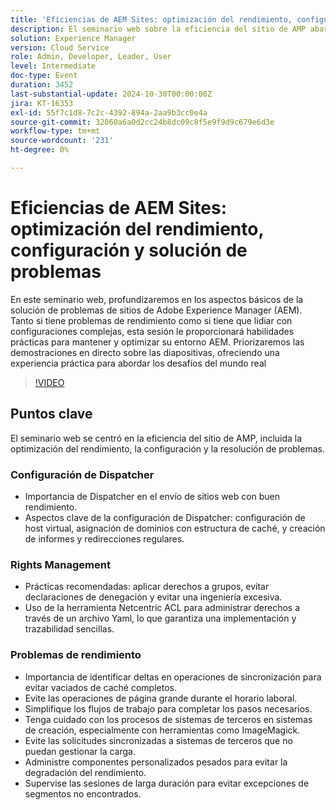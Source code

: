 ```yaml
---
title: 'Eficiencias de AEM Sites: optimización del rendimiento, configuración y solución de problemas'
description: El seminario web sobre la eficiencia del sitio de AMP abarcó la optimización del rendimiento, la configuración de Dispatcher, las prácticas recomendadas de administración de derechos y las estrategias para abordar los problemas de rendimiento.
solution: Experience Manager
version: Cloud Service
role: Admin, Developer, Leader, User
level: Intermediate
doc-type: Event
duration: 3452
last-substantial-update: 2024-10-30T00:00:00Z
jira: KT-16353
exl-id: 55f7c1d8-7c2c-4392-894a-2aa9b3cc0e4a
source-git-commit: 32060a6a0d2cc24b8dc09c8f5e9f9d9c679e6d3e
workflow-type: tm+mt
source-wordcount: '231'
ht-degree: 0%

---
```


# Eficiencias de AEM Sites: optimización del rendimiento, configuración y solución de problemas

En este seminario web, profundizaremos en los aspectos básicos de la solución de problemas de sitios de Adobe Experience Manager (AEM). Tanto si tiene problemas de rendimiento como si tiene que lidiar con configuraciones complejas, esta sesión le proporcionará habilidades prácticas para mantener y optimizar su entorno AEM. Priorizaremos las demostraciones en directo sobre las diapositivas, ofreciendo una experiencia práctica para abordar los desafíos del mundo real&#x200B;

>[!VIDEO](https://video.tv.adobe.com/v/3435114/?learn=on)

## Puntos clave

El seminario web se centró en la eficiencia del sitio de AMP, incluida la optimización del rendimiento, la configuración y la resolución de problemas.

### Configuración de Dispatcher

* Importancia de Dispatcher en el envío de sitios web con buen rendimiento.
* Aspectos clave de la configuración de Dispatcher: configuración de host virtual, asignación de dominios con estructura de caché, y creación de informes y redirecciones regulares.

### Rights Management

* Prácticas recomendadas: aplicar derechos a grupos, evitar declaraciones de denegación y evitar una ingeniería excesiva.
* Uso de la herramienta Netcentric ACL para administrar derechos a través de un archivo Yaml, lo que garantiza una implementación y trazabilidad sencillas.

### Problemas de rendimiento

* Importancia de identificar deltas en operaciones de sincronización para evitar vaciados de caché completos.
* Evite las operaciones de página grande durante el horario laboral.
* Simplifique los flujos de trabajo para completar los pasos necesarios.
* Tenga cuidado con los procesos de sistemas de terceros en sistemas de creación, especialmente con herramientas como ImageMagick.
* Evite las solicitudes sincronizadas a sistemas de terceros que no puedan gestionar la carga.
* Administre componentes personalizados pesados para evitar la degradación del rendimiento.
* Supervise las sesiones de larga duración para evitar excepciones de segmentos no encontrados.
